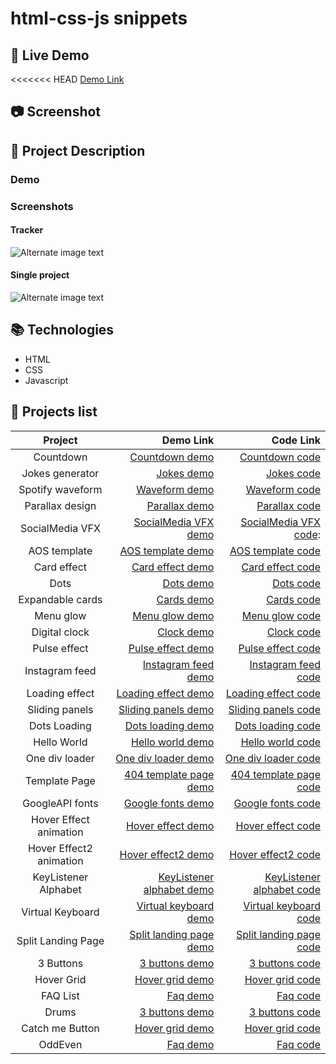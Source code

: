 # html-css-js snippets

## :link: Live Demo

<<<<<<< HEAD
[Demo Link](https://trstefan.github.io/html-css-js-snippets)

## 📷 Screenshot

## 📝 Project Description

### Demo

### Screenshots

#### Tracker

![Alternate image text](https://i.ibb.co/QdBw1y9/nDays.png)

#### Single project

![Alternate image text](https://i.ibb.co/mDkPTWw/n-Days-Single.png)

## 📚 Technologies

- HTML
- CSS
- Javascript

## 📜 Projects list

|         Project         |                   Demo Link |                   Code Link |
| :---------------------: | --------------------------: | --------------------------: |
|        Countdown        |            [Countdown demo] |            [Countdown code] |
|     Jokes generator     |                [Jokes demo] |                [Jokes code] |
|    Spotify waveform     |             [Waveform demo] |             [Waveform code] |
|     Parallax design     |             [Parallax demo] |             [Parallax code] |
|     SocialMedia VFX     |     [ SocialMedia VFX demo] |    [ SocialMedia VFX code]: |
|      AOS template       |         [AOS template demo] |         [AOS template code] |
|       Card effect       |          [Card effect demo] |          [Card effect code] |
|          Dots           |                 [Dots demo] |                 [Dots code] |
|    Expandable cards     |                [Cards demo] |                [Cards code] |
|        Menu glow        |            [Menu glow demo] |            [Menu glow code] |
|      Digital clock      |                [Clock demo] |                [Clock code] |
|      Pulse effect       |         [Pulse effect demo] |         [Pulse effect code] |
|     Instagram feed      |       [Instagram feed demo] |       [Instagram feed code] |
|     Loading effect      |       [Loading effect demo] |       [Loading effect code] |
|     Sliding panels      |       [Sliding panels demo] |       [Sliding panels code] |
|      Dots Loading       |         [Dots loading demo] |         [Dots loading code] |
|       Hello World       |          [Hello world demo] |          [Hello world code] |
|     One div loader      |       [One div loader demo] |       [One div loader code] |
|      Template Page      |    [404 template page demo] |    [404 template page code] |
|     GoogleAPI fonts     |         [Google fonts demo] |         [Google fonts code] |
| Hover Effect animation  |         [Hover effect demo] |         [Hover effect code] |
| Hover Effect2 animation |        [Hover effect2 demo] |        [Hover effect2 code] |
|  KeyListener Alphabet   | [KeyListener alphabet demo] | [KeyListener alphabet code] |
|    Virtual Keyboard     |     [Virtual keyboard demo] |     [Virtual keyboard code] |
|   Split Landing Page    |   [Split landing page demo] |   [Split landing page code] |
|        3 Buttons        |            [3 buttons demo] |            [3 buttons code] |
|       Hover Grid        |           [Hover grid demo] |           [Hover grid code] |
|        FAQ List         |                  [Faq demo] |                  [Faq code] |
|          Drums          |            [3 buttons demo] |            [3 buttons code] |
|     Catch me Button     |           [Hover grid demo] |           [Hover grid code] |
|         OddEven         |                  [Faq demo] |                  [Faq code] |

[countdown demo]: https://trstefan.github.io/html-css-js-snippets/Countdown/index.html
[countdown code]: https://github.com/trstefan/html-css-js-snippets/tree/master/Countdown
[jokes demo]: https://trstefan.github.io/html-css-js-snippets/Jokes%20Generator/index.html
[jokes code]: https://github.com/trstefan/html-css-js-snippets/tree/master/Jokes%20Generator
[waveform demo]: https://trstefan.github.io/html-css-js-snippets/Spotify%20waveform/index.html
[waveform code]: https://github.com/trstefan/html-css-js-snippets/tree/master/Spotify%20waveform
[parallax demo]: https://trstefan.github.io/html-css-js-snippets/Parallax%20design/index.html
[parallax code]: https://github.com/trstefan/html-css-js-snippets/tree/master/Parallax%20design
[faq demo]: https://trstefan.github.io/html-css-js-snippets/FAQ/index.html
[faq code]: https://github.com/trstefan/html-css-js-snippets/tree/master/FAQ
[hover grid demo]: https://trstefan.github.io/html-css-js-snippets/Hover%20Grid/index.html
[hover grid code]: https://github.com/trstefan/html-css-js-snippets/tree/master/Hover%20Grid
[3 buttons demo]: https://trstefan.github.io/html-css-js-snippets/3%20Buttons/index.html
[3 buttons code]: https://github.com/trstefan/html-css-js-snippets/tree/master/3%20Buttons
[split landing page demo]: https://trstefan.github.io/html-css-js-snippets/Split%20Landingpage/index.html
[split landing page code]: https://github.com/trstefan/html-css-js-snippets/tree/master/Split%20Landingpage
[virtual keyboard demo]: https://trstefan.github.io/html-css-js-snippets/Keyboard/index.html
[virtual keyboard code]: https://github.com/trstefan/html-css-js-snippets/tree/master/Keyboard
[keylistener alphabet demo]: https://trstefan.github.io/html-css-js-snippets/KeyListener%20Alphabet/index.html
[keylistener alphabet code]: https://github.com/trstefan/html-css-js-snippets/tree/master/KeyListener%20Alphabet
[hover effect2 demo]: https://trstefan.github.io/html-css-js-snippets/Hover%20Effect2/index.html
[hover effect2 code]: https://github.com/trstefan/html-css-js-snippets/tree/master/Hover%20Effect2
[hover effect demo]: https://trstefan.github.io/html-css-js-snippets/Hover%20Effect/index.html
[hover effect code]: https://github.com/trstefan/html-css-js-snippets/tree/master/Hover%20Effect
[ google fonts demo]: https://trstefan.github.io/html-css-js-snippets/GoogleAPI%20fonts/index.html
[ google fonts code]: https://github.com/trstefan/html-css-js-snippets/tree/master/GoogleAPI%20fonts
[404 template page demo]: https://trstefan.github.io/html-css-js-snippets/404Template%20page/index.html
[404 template page code]: https://github.com/trstefan/html-css-js-snippets/tree/master/404Template%20page
[ one div loader demo]: https://trstefan.github.io/html-css-js-snippets/OneDiv%20loader/index.html
[ one div loader code]: https://github.com/trstefan/html-css-js-snippets/tree/master/OneDiv%20loader
[ hello world demo]: https://trstefan.github.io/html-css-js-snippets/Hello%20World/index.html
[ hello world code]: https://github.com/trstefan/html-css-js-snippets/tree/master/Hello%20World
[ dots loading demo]: https://trstefan.github.io/html-css-js-snippets/Dots%20Loading/index.html
[ dots loading code]: https://github.com/trstefan/html-css-js-snippets/tree/master/Dots%20Loading
[ sliding panels demo]: https://trstefan.github.io/html-css-js-snippets/Sliding%20panels/index.html
[ sliding panels code]: https://github.com/trstefan/html-css-js-snippets/tree/master/Sliding%20panels
[ loading effect demo]: https://trstefan.github.io/html-css-js-snippets/Loading%20effect/index.html
[ loading effect code]: https://github.com/trstefan/html-css-js-snippets/tree/master/Loading%20effect
[instagram feed demo]: https://trstefan.github.io/html-css-js-snippets/Instagram%20Feed/index.html
[instagram feed code]: https://github.com/trstefan/html-css-js-snippets/tree/master/Instagram%20Feed
[ pulse effect demo]: https://trstefan.github.io/html-css-js-snippets/Pulse%20Effect/index.html
[ pulse effect code]: https://github.com/trstefan/html-css-js-snippets/tree/master/Pulse%20Effect
[ clock demo]: https://trstefan.github.io/html-css-js-snippets/Digital%20Clock/index.html
[ clock code]: https://github.com/trstefan/html-css-js-snippets/tree/master/Digital%20Clock
[ menu glow demo]: https://trstefan.github.io/html-css-js-snippets/Menu%20glow/index.html
[ menu glow code]: https://github.com/trstefan/html-css-js-snippets/tree/master/Menu%20glow
[ cards demo]: https://trstefan.github.io/html-css-js-snippets/Expandable%20Cards/index.html
[ cards code]: https://github.com/trstefan/html-css-js-snippets/tree/master/Expandable%20Cards
[ dots demo]: https://trstefan.github.io/html-css-js-snippets/Dots/index.html
[ dots code]: https://github.com/trstefan/html-css-js-snippets/tree/master/Dots
[ card effect demo]: https://trstefan.github.io/html-css-js-snippets/Card%20effect/index.html
[ card effect code]: https://github.com/trstefan/html-css-js-snippets/tree/master/Card%20effect
[ aos template demo]: https://trstefan.github.io/html-css-js-snippets/AOS%20template/index.html
[ aos template code]: https://github.com/trstefan/html-css-js-snippets/tree/master/AOS%20template
[ socialmedia vfx demo]: https://trstefan.github.io/html-css-js-snippets/SocialMedia%20VFX/index.html
[ socialmedia vfx code]: https://github.com/trstefan/html-css-js-snippets/tree/master/SocialMedia%20VFX
[ drums demo]: https://trstefan.github.io/html-css-js-snippets/Drums/index.html
[ drums code]: https://github.com/trstefan/html-css-js-snippets/tree/master/Drums
[ oddeven demo]: https://trstefan.github.io/html-css-js-snippets/OddEven/index.html
[ oddeven code]: https://github.com/trstefan/html-css-js-snippets/tree/master/OddEven
[ catchme button demo]: https://trstefan.github.io/html-css-js-snippets/Catch%20me%20Button/index.html
[ catchme button code]: https://github.com/trstefan/html-css-js-snippets/tree/master/Catch%20me%20Button
